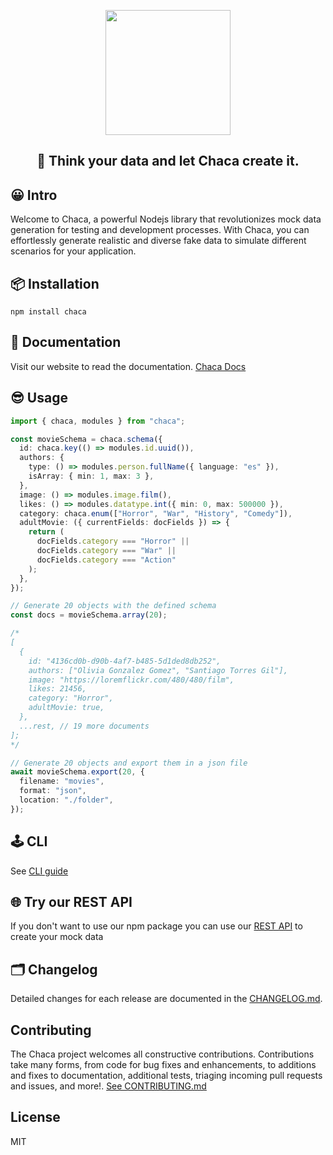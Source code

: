 <p align="center"><img align="center" width="200" src="https://res.cloudinary.com/chaca-sa/image/upload/v1681924431/Logopit_1681682634889_hywzcu.png" style="max-width: 100%"/></p>

<h2 align="center">🌚 Think your data and let Chaca create it.</h1>

## 😀 Intro

Welcome to Chaca, a powerful Nodejs library that revolutionizes mock data generation for testing and development processes. With Chaca, you can effortlessly generate realistic and diverse fake data to simulate different scenarios for your application.

## 📦 Installation

```shell
npm install chaca
```

## 📘 Documentation

Visit our website to read the documentation. [Chaca Docs](https://chaca-doc.vercel.app/)

## 😎 Usage

```ts
import { chaca, modules } from "chaca";

const movieSchema = chaca.schema({
  id: chaca.key(() => modules.id.uuid()),
  authors: {
    type: () => modules.person.fullName({ language: "es" }),
    isArray: { min: 1, max: 3 },
  },
  image: () => modules.image.film(),
  likes: () => modules.datatype.int({ min: 0, max: 500000 }),
  category: chaca.enum(["Horror", "War", "History", "Comedy"]),
  adultMovie: ({ currentFields: docFields }) => {
    return (
      docFields.category === "Horror" ||
      docFields.category === "War" ||
      docFields.category === "Action"
    );
  },
});

// Generate 20 objects with the defined schema
const docs = movieSchema.array(20);

/*
[
  {
    id: "4136cd0b-d90b-4af7-b485-5d1ded8db252",
    authors: ["Olivia Gonzalez Gomez", "Santiago Torres Gil"],
    image: "https://loremflickr.com/480/480/film",
    likes: 21456,
    category: "Horror",
    adultMovie: true,
  },
  ...rest, // 19 more documents
];
*/

// Generate 20 objects and export them in a json file
await movieSchema.export(20, {
  filename: "movies",
  format: "json",
  location: "./folder",
});
```

## 🕹️ CLI

See [CLI guide](https://chaca-doc.vercel.app/docs/guide/command-line)

## 🌐 Try our REST API

If you don't want to use our npm package you can use our [REST API](https://chaca-doc.vercel.app/docs/api-rest/overview) to create your mock data

## 🗂️ Changelog

Detailed changes for each release are documented in the [CHANGELOG.md](https://github.com/Chacaponquin/chaca/blob/main/CHANGELOG.md).

## Contributing

The Chaca project welcomes all constructive contributions. Contributions take many forms, from code for bug fixes and enhancements, to additions and fixes to documentation, additional tests, triaging incoming pull requests and issues, and more!. [See CONTRIBUTING.md](https://github.com/Chacaponquin/chaca/blob/main/CONTRIBUTING.md)

## License

MIT
